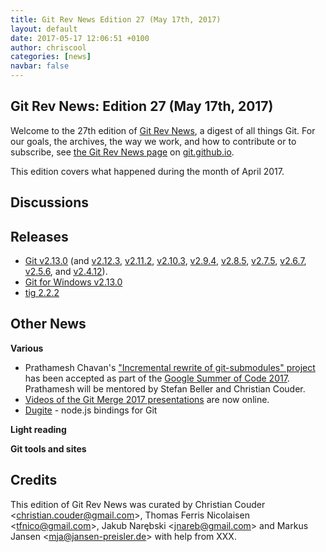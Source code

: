 ```yaml
---
title: Git Rev News Edition 27 (May 17th, 2017)
layout: default
date: 2017-05-17 12:06:51 +0100
author: chriscool
categories: [news]
navbar: false
---
```


## Git Rev News: Edition 27 (May 17th, 2017)

Welcome to the 27th edition of [Git Rev News](https://git.github.io/rev_news/rev_news/),
a digest of all things Git. For our goals, the archives, the way we work, and how to contribute or to
subscribe, see [the Git Rev News page](https://git.github.io/rev_news/rev_news/) on [git.github.io](http://git.github.io).

This edition covers what happened during the month of April 2017.

## Discussions

<!---
### General
-->

<!---
### Reviews
-->

<!---
### Support
-->

## Releases

* [Git v2.13.0](https://github.com/git/git/blob/v2.13.0/Documentation/RelNotes/2.13.0.txt) (and [v2.12.3](https://github.com/git/git/blob/v2.12.3/Documentation/RelNotes/2.12.3.txt), [v2.11.2](https://github.com/git/git/blob/v2.11.2/Documentation/RelNotes/2.11.2.txt), [v2.10.3](https://github.com/git/git/blob/v2.10.3/Documentation/RelNotes/2.10.3.txt), [v2.9.4](https://github.com/git/git/blob/v2.9.4/Documentation/RelNotes/2.9.4.txt), [v2.8.5](https://github.com/git/git/blob/v2.8.5/Documentation/RelNotes/2.8.5.txt), [v2.7.5](https://github.com/git/git/blob/v2.7.5/Documentation/RelNotes/2.7.5.txt), [v2.6.7](https://github.com/git/git/blob/v2.6.7/Documentation/RelNotes/2.6.7.txt), [v2.5.6](https://github.com/git/git/blob/v2.5.6/Documentation/RelNotes/2.5.6.txt), and [v2.4.12](https://github.com/git/git/blob/v2.4.12/Documentation/RelNotes/2.4.12.txt)).
* [Git for Windows v2.13.0](https://github.com/git-for-windows/git/releases/tag/v2.13.0.windows.1)
* [tig 2.2.2](https://public-inbox.org/git/CAFuPQ1KSfKT+UKEdjcQ60sWL-yBGPWUZxhAAQ1AdrAr=VMdGfQ@mail.gmail.com/t/#u)

## Other News

__Various__

* Prathamesh Chavan's ["Incremental rewrite of git-submodules" project](http://public-inbox.org/git/CAME+mvXtA6iZNfErTX5tYB-o-5xa1yesAG5h=iP_Z2_zL_kOnQ@mail.gmail.com/) has been accepted as part of the [Google Summer of Code 2017](https://developers.google.com/open-source/gsoc/). Prathamesh will be mentored by Stefan Beller and Christian Couder.
* [Videos of the Git Merge 2017 presentations](https://www.youtube.com/playlist?list=PL0lo9MOBetEGRAJzoTCdco_fOKDfhqaOY) are now online.
* [Dugite](https://github.com/desktop/dugite) - node.js bindings for Git

__Light reading__


__Git tools and sites__


## Credits

This edition of Git Rev News was curated by
Christian Couder &lt;<christian.couder@gmail.com>&gt;,
Thomas Ferris Nicolaisen &lt;<tfnico@gmail.com>&gt;,
Jakub Narębski &lt;<jnareb@gmail.com>&gt; and
Markus Jansen &lt;<mja@jansen-preisler.de>&gt;
with help from XXX.

